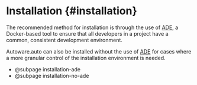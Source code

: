 Installation {#installation}
============

The recommended method for installation is through the use of [ADE](https://ade-cli.readthedocs.io/en/latest/),
a Docker-based tool to ensure that all developers in a project have a common, consistent development
environment.

Autoware.auto can also be installed without the use of [ADE](https://ade-cli.readthedocs.io/en/latest/)
for cases where a more granular control of the installation environment is needed.


- @subpage installation-ade
- @subpage installation-no-ade
